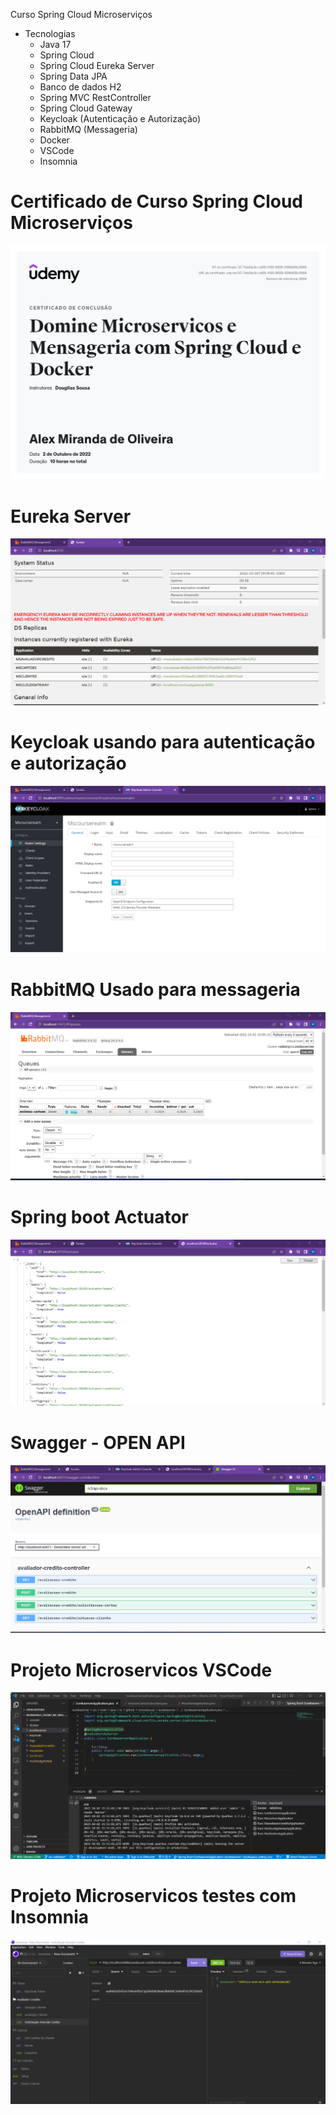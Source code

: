 Curso Spring Cloud Microserviços 
- Tecnologias
   - Java 17
   - Spring Cloud
   - Spring Cloud Eureka Server
   - Spring Data JPA
   - Banco de dados H2
   - Spring MVC RestController
   - Spring Cloud Gateway
   - Keycloak (Autenticação e Autorização)
   - RabbitMQ (Messageria)
   - Docker
   - VSCode
   - Insomnia

# Certificado de Curso Spring Cloud Microserviços
![My Image](readme/certificado-microservicos.jpg)

# Eureka Server
![My Image](readme/curso-microservicos-spring-cloud-eureka.png)

# Keycloak usando para autenticação e autorização
![My Image](readme/curso-microservicos-spring-cloud-keycloack.png)

# RabbitMQ Usado para messageria
![My Image](readme/curso-microservicos-spring-cloud-rabbimq.png)

# Spring boot Actuator
![My Image](readme/curso-microservicos-spring-cloud-actuator.png)

# Swagger - OPEN API
![My Image](readme/curso-microservicos-spring-cloud-swagger.png)

# Projeto Microservicos  VSCode
![My Image](readme/curso-microservicos-spring-cloud-vscode.png)

# Projeto Microservicos testes com Insomnia
![My Image](readme/curso-microservicos-spring-cloud-insomnia.png)
